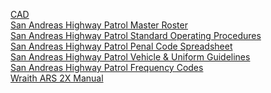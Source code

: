 <a href="CAD">CAD</a><br>
<a href="https://docs.google.com/spreadsheets/d/1qT-srKR7xYy6vt7Z0slhQge5G4PNEOhQ7zKQ5W3uHU4/edit?usp=sharing">San Andreas Highway Patrol Master Roster</a><br>
<a href="https://docs.google.com/document/d/1n1I9o6rPB0J8m0fG9ibpZzFVJ3S5ogKnNQTZmk-j9xg/edit?usp=sharing">San Andreas Highway Patrol Standard Operating Procedures</a><br>
<a href="https://docs.google.com/spreadsheets/d/1_k8ypHSLyPkBOLH_mtNdKGyuXd4n5Gq0nw8FpCI7sf0/edit?usp=sharing">San Andreas Highway Patrol Penal Code Spreadsheet</a><br>
<a href="https://docs.google.com/presentation/d/1IdXDTWzPFLOw1w95LYXMOTg8WtOcoRkxPm5kjlEuAMk/edit?usp=sharing">San Andreas Highway Patrol Vehicle & Uniform Guidelines</a><br>
<a href="https://docs.google.com/document/d/1N0AH6DoaZtgPBbBJRJgZEqG80HaUJm6UMWNotjDVqOQ/edit?usp=sharing">San Andreas Highway Patrol Frequency Codes</a><br>
<a href="https://docs.google.com/document/d/1urSbsBXvSafiRNNsYzhNLBy-xI20U0T2J9ojvhK6ey4/edit">Wraith ARS 2X Manual</a><br>
